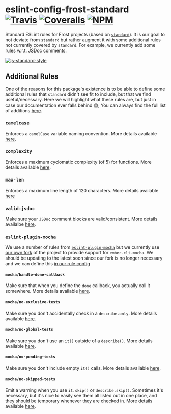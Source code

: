 [ci-img]: https://travis-ci.org/ciena-frost/eslint-config-frost-standard.svg "Travis CI Build Status"
[ci-url]: https://travis-ci.org/ciena-frost/eslint-config-frost-standard

[cov-img]: https://coveralls.io/repos/github/ciena-frost/eslint-config-frost-standard/badge.svg?branch=master
[cov-url]: https://coveralls.io/github/ciena-frost/eslint-config-frost-standard

[npm-img]: https://img.shields.io/npm/v/eslint-config-frost-standard.svg "NPM Version"
[npm-url]: https://www.npmjs.com/package/eslint-config-frost-standard

# eslint-config-frost-standard <br /> [![Travis][ci-img]][ci-url] [![Coveralls][cov-img]][cov-url] [![NPM][npm-img]][npm-url]

Standard ESLint rules for Frost projects (based on [`standard`](https://github.com/feross/standard)).
It is our goal to not deviate from `standard` but rather augment it with some additional rules not currently covered
by `standard`. For example, we currently add some rules w.r.t. JSDoc comments.

[![js-standard-style](https://cdn.rawgit.com/feross/standard/master/badge.svg)](https://github.com/feross/standard)

## Additional Rules

One of the reasons for this package's existence is to be able to define some additional rules that `standard` didn't see fit to include, but that we find useful/necessary. Here we will highlight what these rules are, but just in case our documentation ever falls behind :scream:, You can always find the full list of additions [here](eslintrc.json).

### `camelcase`
Enforces a `camelCase` variable naming convention. More details available [here](http://eslint.org/docs/rules/camelcase).

### `complexity`
Enforces a maximum cyclomatic complexity (of 5) for functions. More details available [here](http://eslint.org/docs/rules/complexity).

### `max-len`
Enforces a maximum line length of 120 characters. More details available [here](http://eslint.org/docs/rules/max-len)

### `valid-jsdoc`
Make sure your `JSDoc` comment blocks are valid/consistent. More details availalbe [here](http://eslint.org/docs/rules/valid-jsdoc).

### `eslint-plugin-mocha`
We use a number of rules from [`eslint-plugin-mocha`](https://github.com/lo1tuma/eslint-plugin-mocha) but we currently use [our own fork](https://github.com/job13er/eslint-plugin-mocha) of the project to provide support for `ember-cli-mocha`. We should be updating to the latest soon since our fork is no longer necessary and we can define this [in our rule config](https://github.com/lo1tuma/eslint-plugin-mocha/blob/master/docs/rules/no-exclusive-tests.md)

#### `mocha/handle-done-callback`
Make sure that when you define the `done` callback, you actually call it somewhere. More details available [here](https://github.com/lo1tuma/eslint-plugin-mocha/blob/master/docs/rules/handle-done-callback.md).

#### `mocha/no-exclusive-tests`
Make sure you don't accidentally check in a `describe.only`. More details available [here](https://github.com/lo1tuma/eslint-plugin-mocha/blob/master/docs/rules/no-exclusive-tests.md).

#### `mocha/no-global-tests`
Make sure you don't use an `it()` outside of a `describe()`. More details available [here](https://github.com/lo1tuma/eslint-plugin-mocha/blob/master/docs/rules/no-global-tests.md).

#### `mocha/no-pending-tests`
Make sure you don't include empty `it()` calls. More details available [here](https://github.com/lo1tuma/eslint-plugin-mocha/blob/master/docs/rules/no-pending-tests.md).

#### `mocha/no-skipped-tests`
Emit a warning when you use `it.skip()` or `describe.skip()`. Sometimes it's necessary, but it's nice to easily see them all listed out in one place, and they should be temporary whenever they are checked in. More details available [here](https://github.com/lo1tuma/eslint-plugin-mocha/blob/master/docs/rules/no-skipped-tests.md).
